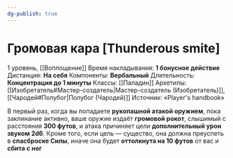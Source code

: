 ```yaml
---
dg-publish: true
---
```

# Громовая кара [Thunderous smite]
1 уровень, [[Воплощение]]
Время накладывания: **1 бонусное действие**
Дистанция: **На себя**
Компоненты: **Вербальный**
Длительность: **Концентрация до 1 минуты**
Классы: [[Паладин]]
Архетипы: [[Изобретатель#Мастер-создатель|Мастер-создатель (Изобретатель)]], [[Чародей#Полубог|Полубог (Чародей)]]
Источник: «Player's handbook»

В первый раз, когда вы попадаете **рукопашной атакой оружием**, пока заклинание активно, ваше оружие издаёт **громовой рокот**, слышимый с расстояния **300 футов**, и атака причиняет цели **дополнительный урон звуком 2d6**. Кроме того, если цель — существо, она должна преуспеть в **спасброске Силы**, иначе она будет **оттолкнута на 10 футов** от вас и **сбита с ног**
